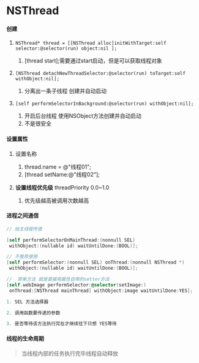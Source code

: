 # NSThread

#### 创建 

1. `NSThread* thread = [[NSThread alloc]initWithTarget:self selector:@selector(run) object:nil ];` 
   1. [thread start];需要通过start启动，但是可以获取线程对象 

2. `[NSThread detachNewThreadSelector:@selector(run) toTarget:self withObject:nil];` 
   1. 分离出一条子线程 创建并自动启动 
3. `[self performSelectorInBackground:@selector(run) withObject:nil];` 
   1. 开启后台线程 使用NSObject方法创建并自动启动 
   2. 不是很安全 

#### 设置属性 

1. 设置名称 
   1. thread.name = @"线程01"; 
   2. [thread setName:@"线程02"]; 

2. **设置线程优先级** threadPriority 0.0~1.0 
   1. 优先级越高被调用次数越高 

#### 进程之间通信 

```objective-c
// 给主线程传值 

[self performSelectorOnMainThread:(nonnull SEL) 
 withObject:(nullable id) waitUntilDone:(BOOL)]; 

// 不推荐使用
[self performSelector:(nonnull SEL) onThread:(nonnull NSThread *)
 withObject:(nullable id) waitUntilDone:(BOOL)]; 
```

```objective-c
//  简单方法 就是直接用属性自带的setter方法 
[self.webImage performSelector:@selector(setImage:) 
 onThread:[NSThread mainThread] withObject:image waitUntilDone:YES];

1. SEL 方法选择器 

2. 调用函数要传递的参数 

3. 是否等待该方法执行完在才继续往下只想 YES等待 
```

#### 线程的生命周期 

> 当线程内部的任务执行完毕线程自动释放 